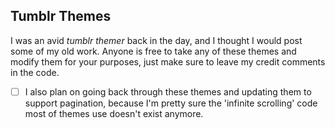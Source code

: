 ## Tumblr Themes

I was an avid *tumblr themer* back in the day, and I thought I would post some of my old work. Anyone is free to take any of these themes and modify them for your purposes, just make sure to leave my credit comments in the code.

- [ ] I also plan on going back through these themes and updating them to support pagination, because I'm pretty sure the 'infinite scrolling' code most of themes use doesn't exist anymore.